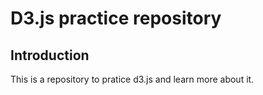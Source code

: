 # D3.js practice repository

## Introduction

This is a repository to pratice d3.js and learn more about it.
